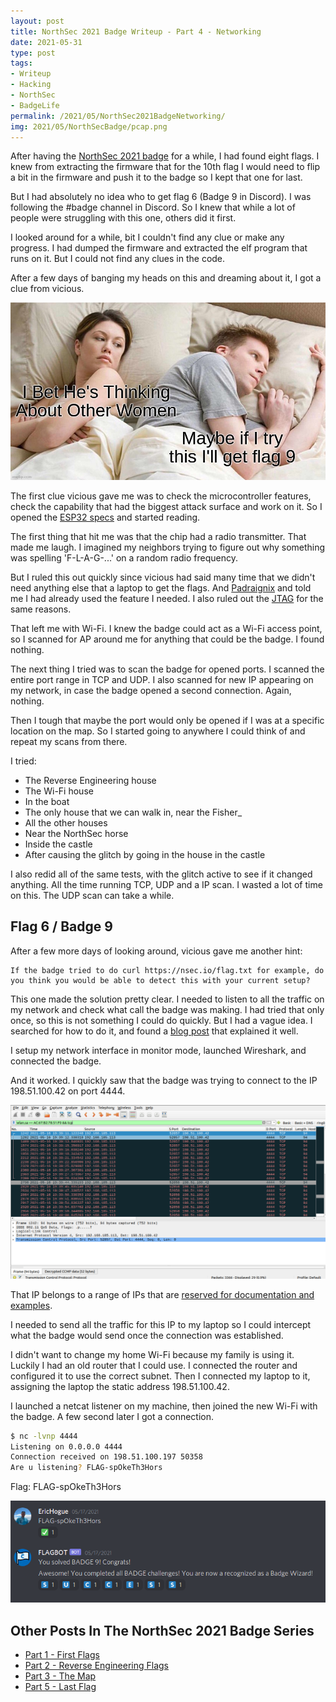 ```yaml
---
layout: post
title: NorthSec 2021 Badge Writeup - Part 4 - Networking
date: 2021-05-31
type: post
tags:
- Writeup
- Hacking
- NorthSec
- BadgeLife
permalink: /2021/05/NorthSec2021BadgeNetworking/
img: 2021/05/NorthSecBadge/pcap.png
---
```


After having the [NorthSec 2021 badge](https://shop.nsec.io/collections/badge/products/northsec-2021-badge) for a while, I had found eight flags. I knew from extracting the firmware that for the 10th flag I would need to flip a bit in the firmware and push it to the badge so I kept that one for last. 

But I had absolutely no idea who to get flag 6 (Badge 9 in Discord). I was following the #badge channel in Discord. So I knew that while a lot of people were struggling with this one, others did it first. 

I looked around for a while, bit I couldn't find any clue or make any progress. I had dumped the firmware and extracted the elf program that runs on it. But I could not find any clues in the code. 

After a few days of banging my heads on this and dreaming about it, I got a clue from vicious. 

![Dreaming About Flag 9](/assets/images/2021/05/NorthSecBadge/Dreaming.jpg)

The first clue vicious gave me was to check the microcontroller features, check the capability that had the biggest attack surface and work on it. So I opened the [ESP32 specs](https://www.espressif.com/sites/default/files/documentation/esp32_datasheet_en.pdf) and started reading. 

The first thing that hit me was that the chip had a radio transmitter. That made me laugh. I imagined my neighbors trying to figure out why something was spelling 'F-L-A-G-...' on a random radio frequency. 

But I ruled this out quickly since vicious had said many time that we didn't need anything else that a laptop to get the flags. And [Padraignix](https://padraignix.github.io/) and told me I had already used the feature I needed.   I also ruled out the [JTAG](https://en.wikipedia.org/wiki/JTAG) for the same reasons. 

That left me with Wi-Fi. I knew the badge could act as a Wi-Fi access point, so I scanned for AP around me for anything that could be the badge. I found nothing. 

The next thing I tried was to scan the badge for opened ports. I scanned the entire port range in TCP and UDP. I also scanned for new IP appearing on my network, in case the badge opened a second connection. Again, nothing. 

Then I tough that maybe the port would only be opened if I was at a specific location on the map. So I started going to anywhere I could think of and repeat my scans from there. 

I tried:
* The Reverse Engineering house
* The Wi-Fi house
* In the boat
* The only house that we can walk in, near the Fisher_
* All the other houses
* Near the NorthSec horse
* Inside the castle
* After causing the glitch by going in the house in the castle

I also redid all of the same tests, with the glitch active to see if it changed anything. All the time running TCP, UDP and a IP scan. I wasted a lot of time on this. The UDP scan can take a while. 

## Flag 6 / Badge 9

After a few more days of looking around, vicious gave me another hint: 

```
If the badge tried to do curl https://nsec.io/flag.txt for example, do you think you would be able to detect this with your current setup?
```

This one made the solution pretty clear. I needed to listen to all the traffic on my network and check what call the badge was making. I had tried that only once, so this is not something I could do quickly. But I had a vague idea. I searched for how to do it, and found a [blog post](https://null-byte.wonderhowto.com/how-to/stealthfully-sniff-wi-fi-activity-without-connecting-target-router-0183444/) that explained it well. 

I setup my network interface in monitor mode, launched Wireshark, and connected the badge. 

And it worked. I quickly saw that the badge was trying to connect to the IP 198.51.100.42 on port 4444. 

![Wireshark](/assets/images/2021/05/NorthSecBadge/pcap.png "Wireshark")

That IP belongs to a range of IPs that are [reserved for documentation and examples](https://en.wikipedia.org/wiki/Reserved_IP_addresses). 

I needed to send all the traffic for this IP to my laptop so I could intercept what the badge would send once the connection was established. 

I didn't want to change my home Wi-Fi because my family is using it. Luckily I had an old router that I could use. I connected the router and configured it to use the correct subnet. Then I connected my laptop to it, assigning the laptop the static address 198.51.100.42. 

I launched a netcat listener on my machine, then joined the new Wi-Fi with the badge. A few second later I got a connection.

```bash
$ nc -lvnp 4444
Listening on 0.0.0.0 4444
Connection received on 198.51.100.197 50358
Are u listening? FLAG-spOkeTh3Hors
```

Flag: FLAG-spOkeTh3Hors

![Badge 9](/assets/images/2021/05/NorthSecBadge/Badge9.png "Badge 9")

## Other Posts In The NorthSec 2021 Badge Series 
* [Part 1 - First Flags](/2021/05/NorthSec2021BadgeFirstFlags/)
* [Part 2 - Reverse Engineering Flags](/2021/05/NorthSec2021BadgeReverseEngineeringFlags/)
* [Part 3 - The Map](/2021/05/NorthSec2021BadgeTheMap/)
* [Part 5 - Last Flag](/2021/05/NorthSec2021BadgeLastFlag/)